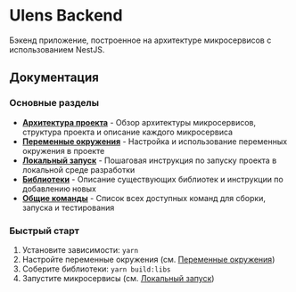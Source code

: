 # Ulens Backend

Бэкенд приложение, построенное на архитектуре микросервисов с использованием NestJS.

## Документация

### Основные разделы

- **[Архитектура проекта](./docs/architecture.md)** - Обзор архитектуры микросервисов, структура проекта и описание каждого микросервиса
- **[Переменные окружения](./docs/env.md)** - Настройка и использование переменных окружения в проекте
- **[Локальный запуск](./docs/run-local.md)** - Пошаговая инструкция по запуску проекта в локальной среде разработки
- **[Библиотеки](./docs/libs.md)** - Описание существующих библиотек и инструкции по добавлению новых
- **[Общие команды](./docs/common.md)** - Список всех доступных команд для сборки, запуска и тестирования

### Быстрый старт

1. Установите зависимости: `yarn`
2. Настройте переменные окружения (см. [Переменные окружения](./docs/env.md))
3. Соберите библиотеки: `yarn build:libs`
4. Запустите микросервисы (см. [Локальный запуск](./docs/run-local.md))

